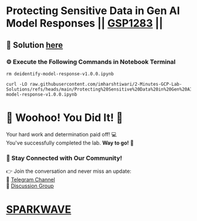 # Protecting Sensitive Data in Gen AI Model Responses || [GSP1283](https://www.cloudskillsboost.google/focuses/109505?parent=catalog) ||

## 🔑 Solution [here](https://youtu.be/JgosZioIMLw)

### ⚙️ Execute the Following Commands in Notebook Terminal

```
rm deidentify-model-response-v1.0.0.ipynb

curl -LO raw.githubusercontent.com/imharshtiwari/2-Minutes-GCP-Lab-Solutions/refs/heads/main/Protecting%20Sensitive%20Data%20in%20Gen%20AI%20Model%20Responses/deidentify-model-response-v1.0.0.ipynb
```

# 🎉 Woohoo! You Did It! 🎉  

Your hard work and determination paid off! 💻  
You've successfully completed the lab. **Way to go!** 🚀

### 💬 Stay Connected with Our Community!  
👉 Join the conversation and never miss an update:  
📢 [Telegram Channel](https://t.me/sparkwave.01)  
👥 [Discussion Group](https://t.me/sparkwave.01chats)  

# [SPARKWAVE](https://www.youtube.com/@sparkwave.01)
